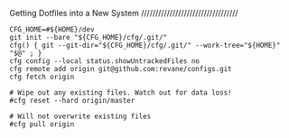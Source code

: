 Getting Dotfiles into a New System
//////////////////////////////////

```
CFG_HOME=#${HOME}/dev
git init --bare "${CFG_HOME}/cfg/.git/"
cfg() { git --git-dir="${CFG_HOME}/cfg/.git/" --work-tree="${HOME}" "$@" ; }
cfg config --local status.showUntrackedFiles no
cfg remote add origin git@github.com:revane/configs.git
cfg fetch origin

# Wipe out any existing files. Watch out for data loss!
#cfg reset --hard origin/master

# Will not overwrite existing files
#cfg pull origin
```
